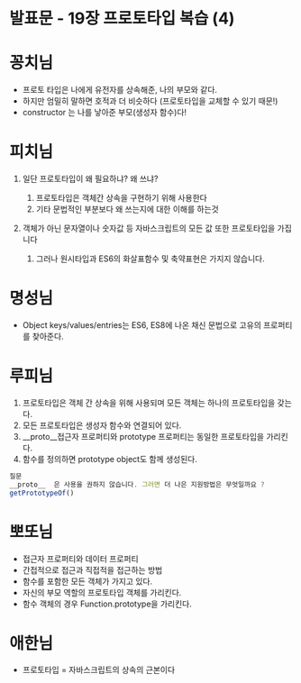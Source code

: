 # 발표문 - 19장 프로토타입 복습 (4)

# 꽁치님

- 프로토 타입은 나에게 유전자를 상속해준, 나의 부모와 같다.
- 하지만 엄밀히 말하면 호적과 더 비슷하다 (프로토타입을 교체할 수 있기 때문!)
- constructor 는 나를 낳아준 부모(생성자 함수)다!

# 피치님

1. 일단 프로토타입이 왜 필요하냐? 왜 쓰냐?
    1. 프로토타입은 객체간 상속을 구현하기 위해 사용한다
    2. 기타 문법적인 부분보다 왜 쓰는지에 대한 이해를 하는것

1. 객체가 아닌 문자열이나 숫자값 등 자바스크립트의 모든 값 또한 프로토타입을 가집니다
    1. 그러나 원시타입과 ES6의 화살표함수 및 축약표현은 가지지 않습니다.

# 명성님

- Object keys/values/entries는 ES6, ES8에 나온 채신 문법으로 고유의 프로퍼티를 찾아준다.

# 루피님

1. 프로토타입은 객체 간 상속을 위해 사용되며 모든 객체는 하나의 프로토타입을 갖는다.
2. 모든 프로토타입은 생성자 함수와 연결되어 있다.
3. __proto__접근자 프로퍼티와 prototype 프로퍼티는 동일한 프로토타입을 가리킨다.
4. 함수를 정의하면 prototype object도 함께 생성된다.

```jsx
질문
__proto__  은 사용을 권하지 않습니다. 그러면 더 나은 지원방법은 무엇일까요 ?
getPrototypeOf()
```

# 뽀또님

- 접근자 프로퍼티와 데이터 프로퍼티
- 간접적으로 접근과 직접적을 접근하는 방법
- 함수를 포함한 모든 객체가 가지고 있다.
- 자신의 부모 역할의 프로토타입 객체를 가리킨다.
- 함수 객체의 경우 Function.prototype을 가리킨다.

# 애한님

- 프로토타입 = 자바스크립트의 상속의 근본이다
